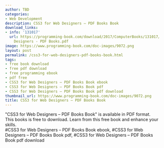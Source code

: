 ```yaml
---
author: TBD
categories:
- Web Development
description: CSS3 for Web Designers – PDF Books Book
download_links:
- info: '131017'
  url: https://programming-book.com/download/2017/ComputerBooks/131017/CSS3 for Web
    Designers - PDF Books.pdf
image: https://www.programming-book.com/doc-images/9072.png
layout: post
permalink: /css3-for-web-designers-pdf-books-book.html
tags:
- free book download
- free pdf download
- free programming ebook
- pdf free
- CSS3 for Web Designers – PDF Books Book ebook
- CSS3 for Web Designers – PDF Books Book pdf
- CSS3 for Web Designers – PDF Books Book pdf download
thumbnail_url: https://www.programming-book.com/doc-images/9072.png
title: CSS3 for Web Designers – PDF Books Book
---
```


 
<div class="item-desc text-justify">
  "CSS3 for Web Designers – PDF Books Book" is available in PDF format. This books is free to download. Learn from this free book and enhance your skills.
  <br>
  #CSS3 for Web Designers – PDF Books Book ebook, #CSS3 for Web Designers – PDF Books Book pdf, #CSS3 for Web Designers – PDF Books Book pdf download
</div>